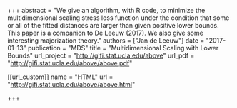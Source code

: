 +++
abstract = "We give an algorithm, with R code, to minimize the multidimensional scaling stress loss function under the condition that some or all of the fitted distances are larger than given positive lower bounds. This paper is a companion to De Leeuw (2017). We also give some interesting majorization theory."
authors = ["Jan de Leeuw"]
date = "2017-01-13"
publication = "MDS"
title = "Multidimensional Scaling with Lower Bounds"
url_project = "http://gifi.stat.ucla.edu/above"
url_pdf = "http://gifi.stat.ucla.edu/above/above.pdf"

[[url_custom]]
name = "HTML"
url = "http://gifi.stat.ucla.edu/above/above.html"

+++

